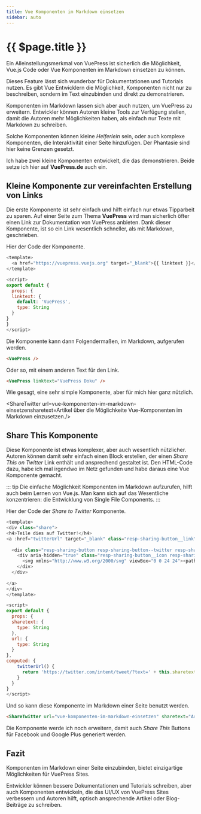 ```yaml
---
title: Vue Komponenten im Markdown einsetzen
sidebar: auto
---
```

# {{ $page.title }}

Ein Alleinstellungsmerkmal von VuePress ist sicherlich die Möglichkeit, Vue.js Code oder Vue Komponenten im Markdown einsetzen zu können.

Dieses Feature lässt sich wunderbar für Dokumentationen und Tutorials nutzen. Es gibt Vue Entwicklern die Möglichkeit, Komponenten nicht nur zu beschreiben, sondern im Text einzubinden und direkt zu demonstrieren.

Komponenten im Markdown lassen sich aber auch nutzen, um VuePress zu erweitern. Entwickler können Autoren kleine Tools zur Verfügung stellen, damit die Autoren mehr Möglichkeiten haben, als einfach nur Texte mit Markdown zu schreiben.

Solche Komponenten können kleine _Helferlein_ sein, oder auch komplexe Komponenten, die Interaktivität einer Seite hinzufügen. Der Phantasie sind hier keine Grenzen gesetzt.

Ich habe zwei kleine Komponenten entwickelt, die das demonstrieren. Beide setze ich hier auf **VuePress.de** auch ein.

## Kleine Komponente zur vereinfachten Erstellung von Links

Die erste Komponente ist sehr einfach und hilft einfach nur etwas Tipparbeit zu sparen. Auf einer Seite zum Thema **VuePress** wird man sicherlich öfter einen Link zur Dokumentation von VuePress anbieten. Dank dieser Komponente, ist so ein Link wesentlich schneller, als mit Markdown, geschrieben.

Hier der Code der Komponente.

```js
<template>
  <a href="https://vuepress.vuejs.org" target="_blank">{{ linktext }}</a>
</template>

<script>
export default {
  props: {
  linktext: {
    default: 'VuePress',
    type: String
  }
}
}
</script>
```

Die Komponente kann dann Folgendermaßen, im Markdown, aufgerufen werden.

```md
<VuePress />
```

Oder so, mit einem anderen Text für den Link.

```md
<VuePress linktext="VuePress Doku" />
```

Wie gesagt, eine sehr simple Komponente, aber für mich hier ganz nützlich.

<ShareTwitter url=vue-komponenten-im-markdown-einsetzensharetext=Artikel über die Möglichkeite Vue-Komponenten im Markdown einzusetzen./>

## Share This Komponente

Diese Komponente ist etwas komplexer, aber auch wesentlich nützlicher. Autoren können damit sehr einfach einen Block erstellen, der einen _Share This on Twitter_ Link enthält und ansprechend gestaltet ist. Den HTML-Code dazu, habe ich mal irgendwo im Netz gefunden und habe daraus eine Vue Komponente gemacht.

::: tip
Die einfache Möglichkeit Komponenten im Markdown aufzurufen, hilft auch beim Lernen von Vue.js. Man kann sich auf das Wesentliche konzentrieren: die Entwicklung von Single File Components.
:::

Hier der Code der _Share to Twitter_ Komponente.

```js
<template>
<div class="share">
<h4>Teile dies auf Twitter!</h4>
<a :href="twitterUrl" target="_blank" class="resp-sharing-button__link">
  
  <div class="resp-sharing-button resp-sharing-button--twitter resp-sharing-button--large">
    <div aria-hidden="true" class="resp-sharing-button__icon resp-sharing-button__icon--solid">
      <svg xmlns="http://www.w3.org/2000/svg" viewBox="0 0 24 24"><path d="M23.44 4.83c-.8.37-1.5.38-2.22.02.93-.56.98-.96 1.32-2.02-.88.52-1.86.9-2.9 1.1-.82-.88-2-1.43-3.3-1.43-2.5 0-4.55 2.04-4.55 4.54 0 .36.03.7.1 1.04-3.77-.2-7.12-2-9.36-4.75-.4.67-.6 1.45-.6 2.3 0 1.56.8 2.95 2 3.77-.74-.03-1.44-.23-2.05-.57v.06c0 2.2 1.56 4.03 3.64 4.44-.67.2-1.37.2-2.06.08.58 1.8 2.26 3.12 4.25 3.16C5.78 18.1 3.37 18.74 1 18.46c2 1.3 4.4 2.04 6.97 2.04 8.35 0 12.92-6.92 12.92-12.93 0-.2 0-.4-.02-.6.9-.63 1.96-1.22 2.56-2.14z"/></svg>
    </div>
  </div>
    
</a>
</div>
</template>

<script>
export default {
  props: {
  sharetext: {
    type: String
  },
  url: {
    type: String
  }
},
computed: {
    twitterUrl() {
      return 'https://twitter.com/intent/tweet/?text=' + this.sharetext + '&' + 'url=' + this.url;
    }
  }
}
</script>
```

Und so kann diese Komponente im Markdown einer Seite benutzt werden.

```md
<ShareTwitter url="vue-komponenten-im-markdown-einsetzen" sharetext="Artikel über VuePress und Komponenten im Markdown" />
```

Die Komponente werde ich noch erweitern, damit auch _Share This_ Buttons für Facebook und Google Plus generiert werden.

## Fazit

Komponenten im Markdown einer Seite einzubinden, bietet einzigartige Möglichkeiten für VuePress Sites.

Entwickler können bessere Dokumentationen und Tutorials schreiben, aber auch Komponenten entwickeln, die das UI/UX von VuePress Sites verbessern und Autoren hilft, optisch ansprechende Artikel oder Blog-Beiträge zu schreiben.

